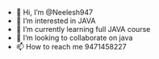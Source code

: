 - 👋 Hi, I’m @Neelesh947
- 👀 I’m interested in JAVA 
- 🌱 I’m currently learning full JAVA course 
- 💞️ I’m looking to collaborate on java
- 📫 How to reach me 9471458227

<!---
Neelesh947/Neelesh947 is a ✨ special ✨ repository because its `README.md` (this file) appears on your GitHub profile.
You can click the Preview link to take a look at your changes.
--->
